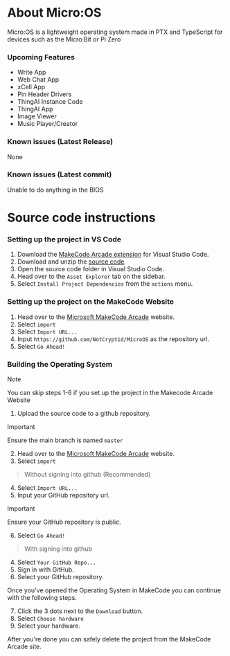 # About Micro:OS
Micro:OS is a lightweight operating system made in PTX and TypeScript for devices such as the Micro:Bit or Pi Zero
### Upcoming Features
- Write App
- Web Chat App
- xCell App
- Pin Header Drivers
- ThingAI Instance Code
- ThingAI App
- Image Viewer
- Music Player/Creator
### Known issues (Latest Release)
None
### Known issues (Latest commit)
Unable to do anything in the BIOS
# Source code instructions
### Setting up the project in VS Code
1. Download the [MakeCode Arcade extension](https://marketplace.visualstudio.com/items?itemName=ms-edu.pxt-vscode-web) for Visual Studio Code.
2. Download and unzip the [source code](https://github.com/NotCryptid/MicroOS/archive/refs/heads/master.zip)
3. Open the source code folder in Visual Studio Code.
4. Head over to the ```Asset Explorer``` tab on the sidebar.
5. Select ```Install Project Dependencies``` from the ```actions``` menu.
### Setting up the project on the MakeCode Website
1. Head over to the [Microsoft MakeCode Arcade](https://arcade.makecode.com/) website.
2. Select ```import```
3. Select ```Import URL...```
4. Input ```https://github.com/NotCryptid/MicroOS``` as the repository url.
5. Select ```Go Ahead!```
### Building the Operating System
> [!NOTE]
> You can skip steps 1-6 if you set up the project in the Makecode Arcade Website
1. Upload the source code to a github repository.
> [!IMPORTANT]
> Ensure the main branch is named ```master```
2. Head over to the [Microsoft MakeCode Arcade](https://arcade.makecode.com/) website.
3. Select ```import```
> Without signing into github (Recommended)
4. Select ```Import URL...```
5. Input your GitHub repository url.
> [!IMPORTANT]
> Ensure your GitHub repository is public.
6. Select ```Go Ahead!```
> With signing into github
4. Select ```Your GitHub Repo...```
5. Sign in with GitHub.
6. Select your GitHub repository.

Once you've opened the Operating System in MakeCode you can continue with the following steps.

7. Click the 3 dots next to the ```Download``` button.
8. Select ```Choose hardware```
9. Select your hardware.

After you're done you can safely delete the project from the MakeCode Arcade site.
